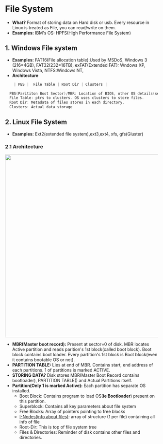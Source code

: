 # File System
- **What?** Format of storing data on Hard disk or usb. Every resource in Linux is treated as File, you can read/write on them. 
- **Examples:**  IBM's OS: HPFS(High Performance File System)
  
## 1. Windows File system  
- **Examples:** FAT16(File allocation table):Used by MSDoS, Windows 3 (216=4GB), FAT32(232=16TB), exFAT(Extended FAT): Wndows XP, Windows Vista, NTFS:Windows NT, 
- **Architecture**
```c
    | PBS |  File Table | Root Dir | Clusters |
    
  PBS(Parititon Boot Sector)/MBR: Location of BIOS, other OS details(sector size, ptr to file table)
  File Table: ptrs to clusters. OS uses clusters to store files.    
  Root Dir: Metadata of files stores in each directory.    
  Clusters: Actual data storage    
```
        
## 2. Linux File System 
- **Examples:** Ext2(extended file system),ext3,ext4, xfs, gfs(Gluster)
### 2.1 Architecture

<img src="https://i.ibb.co/SfF0xwG/filesystem.png" width = 600 />

 - **MBR(Master boot record):** Present at sector=0 of disk. MBR locates Active partition and reads parition's 1st block(called boot block). Boot block contains boot loader. Every partition's 1st block is Boot block(even it contains bootable OS or not).
- **PARTITION TABLE:** Lies at end of MBR. Contains start, end address of each partitions. 1 of partitions is marked ACTIVE.
- **STORING DATA?** Disk stores MBR(Master Boot Record contains bootloader), PARTITION TABLE() and Actual Partitions itself.
- **Partition(Only 1 is marked Active):** Each partition has separate OS installed. 
  - Boot Block: Contains program to load OS(**ie Bootloader**) present on this partition.
  - Superblock: Contains all key parameters about file system
  - Free Blocks: Array of pointers pointing to free blocks
  - [I-Nodes(info about files)](I_Node_IndexNode.md): array of structure (1 per file) containing all info of file
  - Root-Dir: This is top of file system tree
  - Files & Directories: Reminder of disk contains other files and directories.

